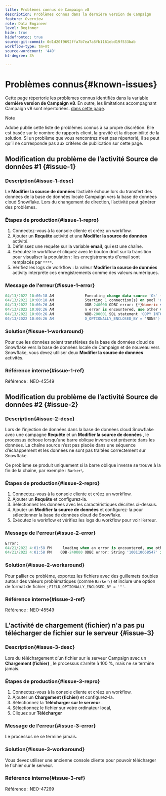 ```yaml
---
title: Problèmes connus de Campaign v8
description: Problèmes connus dans la dernière version de Campaign
feature: Overview
role: Data Engineer
level: Beginner
hide: true
hidefromtoc: true
source-git-commit: 0d1d20f9692ffa7b7ea7a8fb1161ebd19f533bab
workflow-type: tm+mt
source-wordcount: '449'
ht-degree: 3%

---
```


# Problèmes connus{#known-issues}

Cette page répertorie les problèmes connus identifiés dans la variable **dernière version de Campaign v8**. En outre, les limitations accompagnant Campaign v8 sont répertoriées. [dans cette page](known-limitations.md).


>[!NOTE]
>
>Adobe publie cette liste de problèmes connus à sa propre discrétion. Elle est basée sur le nombre de rapports client, la gravité et la disponibilité de la solution. Si un problème que vous rencontrez n’est pas répertorié, il se peut qu’il ne corresponde pas aux critères de publication sur cette page.

## Modification du problème de l’activité Source de données #1 {#issue-1}

### Description{#issue-1-desc}

Le **Modifier la source de données** l’activité échoue lors du transfert des données de la base de données locale Campaign vers la base de données cloud Snowflake. Lors du changement de direction, l’activité peut générer des problèmes.

### Étapes de production{#issue-1-repro}

1. Connectez-vous à la console cliente et créez un workflow.
1. Ajouter un **Requête** activité et une **Modifier la source de données** activité.
1. Définissez une requête sur la variable **email**, qui est une chaîne.
1. Exécutez le workflow et cliquez avec le bouton droit sur la transition pour visualiser la population : les enregistrements d&#39;email sont remplacés par `****`.
1. Vérifiez les logs de workflow : la valeur **Modifier la source de données** activity interprète ces enregistrements comme des valeurs numériques.

### Message de l&#39;erreur{#issue-1-error}

```sql
04/13/2022 10:00:18 AM              Executing change data source 'Ok' (step 'Change Data Source')
04/13/2022 10:00:18 AM              Starting 1 connection(s) on pool 'nms:extAccount:ffda tractorsupply_mkt_stage8' (Snowflake, server='adobe-acc_tractorsupply_us_west_2_aws.snowflakecomputing.com', login='tractorsupply_stage8_MKT:tractorsupply_stage8')
04/13/2022 10:00:26 AM              ODB-240000 ODBC error: {*}Numeric value '{*}******{*}{{*}}' is not recognized\{*}   File 'wkf1285541_13_1_0_47504750#458318uploadPart0.chunk.gz', line 1, character 10140   Row 279, column "WKF1285541_13_1_0"["BICUST_ID":1]   If you would like to continue loading when a
04/13/2022 10:00:26 AM              n error is encountered, use other values such as 'SKIP_FILE' or 'CONTINUE' for the ON_ERROR option. For more information on loading options, please run 'info loading_data' in a SQL client. SQLState: 22018
04/13/2022 10:00:26 AM              WDB-200001 SQL statement 'COPY INTO wkf1285541_13_1_0 (SACTIVE, SADDRESS1, SADDRESS2, BICUST_ID, SEMAIL) FROM ( SELECT $1, $2, $3, $4, $5 FROM $$@BULK_wkf1285541_13_1_0$$) FILE_FORMAT = ( TYPE = CSV RECORD_DELIMITER = '\x02' FIELD_DELIMITER = '\x01' FIEL
04/13/2022 10:00:26 AM              D_OPTIONALLY_ENCLOSED_BY = 'NONE') ON_ERROR = ABORT_STATEMENT PURGE = TRUE' could not be executed.
```

### Solution{#issue-1-workaround}

Pour que les données soient transférées de la base de données cloud de Snowflake vers la base de données locale de Campaign et de nouveau vers Snowflake, vous devez utiliser deux **Modifier la source de données** activités.

### Référence interne{#issue-1-ref}

Référence : NEO-45549



## Modification du problème de l’activité Source de données #2 {#issue-2}

### Description{#issue-2-desc}

Lors de l’injection de données dans la base de données cloud Snowflake avec une campagne **Requête** et un **Modifier la source de données** , le processus échoue lorsqu’une barre oblique inverse est présente dans les données. La chaîne source n’est pas placée dans une séquence d’échappement et les données ne sont pas traitées correctement sur Snowflake.

Ce problème se produit uniquement si la barre oblique inverse se trouve à la fin de la chaîne, par exemple : `Barker\`.


### Étapes de production{#issue-2-repro}

1. Connectez-vous à la console cliente et créez un workflow.
1. Ajouter un **Requête** et configurez-la.
1. Sélectionnez les données avec les caractéristiques décrites ci-dessus.
1. Ajouter un **Modifier la source de données** et configurez-la pour sélectionner la base de données cloud de Snowflake.
1. Exécutez le workflow et vérifiez les logs du workflow pour voir l’erreur.


### Message de l&#39;erreur{#issue-2-error}

```sql
Error:
04/21/2022 4:01:58 PM     loading when an error is encountered, use other values such as 'SKIP_FILE' or 'CONTINUE' for the ON_ERROR option. For more information on loading options, please run 'info loading_data' in a SQL client. SQLState: 22000
04/21/2022 4:01:58 PM    ODB-240000 ODBC error: String '100110668547' is too long and would be truncated   File 'wkf1656797_21_1_3057430574#458516uploadPart0.chunk.gz', line 1, character 0   Row 90058, column "WKF1656797_21_1"["SCARRIER_ROUTE":13]   If you would like to continue
```

### Solution{#issue-2-workaround}

Pour pallier ce problème, exportez les fichiers avec des guillemets doubles autour des valeurs problématiques (comme `Barker\`) et inclure une option de format de fichier ; `FIELD_OPTIONALLY_ENCLOSED_BY = '"'`.

### Référence interne{#issue-2-ref}

Référence : NEO-45549


## L&#39;activité de chargement (fichier) n&#39;a pas pu télécharger de fichier sur le serveur {#issue-3}

### Description{#issue-3-desc}

Lors du téléchargement d’un fichier sur le serveur Campaign avec un **Chargement (fichier)** , le processus s’arrête à 100 %, mais ne se termine jamais.

### Étapes de production{#issue-3-repro}

1. Connectez-vous à la console cliente et créez un workflow.
1. Ajouter un **Chargement (fichier)** et configurez-la.
1. Sélectionnez la **Télécharger sur le serveur** .
1. Sélectionnez le fichier sur votre ordinateur local,
1. Cliquez sur **Télécharger**


### Message de l&#39;erreur{#issue-3-error}

Le processus ne se termine jamais.

### Solution{#issue-3-workaround}

Vous devez utiliser une ancienne console cliente pour pouvoir télécharger le fichier sur le serveur.

### Référence interne{#issue-3-ref}

Référence : NEO-47269